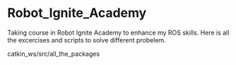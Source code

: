 # Robot_Ignite_Academy
Taking course in Robot Ignite Academy to enhance my ROS skills. Here is all the excercises and scripts to solve different probelem. 

catkin_ws/src/all_the_packages 

